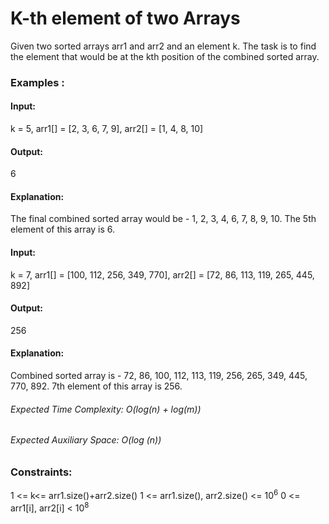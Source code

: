 # K-th element of two Arrays
Given two sorted arrays arr1 and arr2 and an element k. The task is to find the element that would be at the kth position of the combined sorted array.

### Examples :
#### Input:
k = 5, arr1[] = [2, 3, 6, 7, 9], arr2[] = [1, 4, 8, 10]
#### Output:
6
#### Explanation:
The final combined sorted array would be - 1, 2, 3, 4, 6, 7, 8, 9, 10. The 5th element of this array is 6.

#### Input:
k = 7, arr1[] = [100, 112, 256, 349, 770], arr2[] = [72, 86, 113, 119, 265, 445, 892]
#### Output:
256
#### Explanation: 
Combined sorted array is - 72, 86, 100, 112, 113, 119, 256, 265, 349, 445, 770, 892. 7th element of this array is 256.

###### Expected Time Complexity: O(log(n) + log(m))
###### Expected Auxiliary Space: O(log (n))

### Constraints:
1 <= k<= arr1.size()+arr2.size()
1 <= arr1.size(), arr2.size() <= $`10^6`$
0 <= arr1[i], arr2[i] < $`10^8`$

